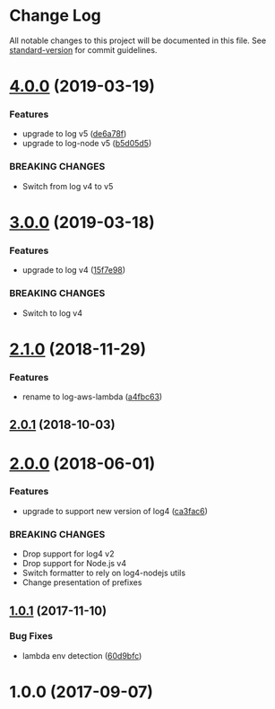 # Change Log

All notable changes to this project will be documented in this file. See [standard-version](https://github.com/conventional-changelog/standard-version) for commit guidelines.

# [4.0.0](https://github.com/medikoo/log-aws-lambda/compare/v3.0.0...v4.0.0) (2019-03-19)

### Features

-   upgrade to log v5 ([de6a78f](https://github.com/medikoo/log-aws-lambda/commit/de6a78f))
-   upgrade to log-node v5 ([b5d05d5](https://github.com/medikoo/log-aws-lambda/commit/b5d05d5))

### BREAKING CHANGES

-   Switch from log v4 to v5

# [3.0.0](https://github.com/medikoo/log-aws-lambda/compare/v2.1.0...v3.0.0) (2019-03-18)

### Features

-   upgrade to log v4 ([15f7e98](https://github.com/medikoo/log-aws-lambda/commit/15f7e98))

### BREAKING CHANGES

-   Switch to log v4

<a name="2.1.0"></a>

# [2.1.0](https://github.com/medikoo/log-aws-lambda/compare/v2.0.1...v2.1.0) (2018-11-29)

### Features

-   rename to log-aws-lambda ([a4fbc63](https://github.com/medikoo/log-aws-lambda/commit/a4fbc63))

<a name="2.0.1"></a>

## [2.0.1](https://github.com/medikoo/log4-aws-lambda/compare/v2.0.0...v2.0.1) (2018-10-03)

<a name="2.0.0"></a>

# [2.0.0](https://github.com/medikoo/log4-aws-lambda/compare/v1.0.1...v2.0.0) (2018-06-01)

### Features

-   upgrade to support new version of log4 ([ca3fac6](https://github.com/medikoo/log4-aws-lambda/commit/ca3fac6))

### BREAKING CHANGES

-   Drop support for log4 v2
-   Drop support for Node.js v4
-   Switch formatter to rely on log4-nodejs utils
-   Change presentation of prefixes

<a name="1.0.1"></a>

## [1.0.1](https://github.com/medikoo/log4-aws-lambda/compare/v1.0.0...v1.0.1) (2017-11-10)

### Bug Fixes

-   lambda env detection ([60d9bfc](https://github.com/medikoo/log4-aws-lambda/commit/60d9bfc))

<a name="1.0.0"></a>

# 1.0.0 (2017-09-07)
